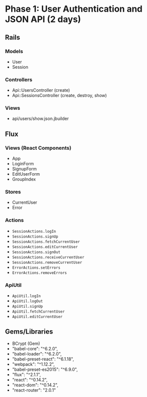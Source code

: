 # Phase 1: User Authentication and JSON API (2 days)

## Rails
### Models
* User
* Session

### Controllers
* Api::UsersController (create)
* Api::SessionsController (create, destroy, show)

### Views
* api/users/show.json.jbuilder

## Flux
### Views (React Components)
* App
* LoginForm
* SignupForm
* EditUserForm
* GroupIndex

### Stores
* CurrentUser
* Error

### Actions
* `SessionActions.logIn`
* `SessionActions.signUp`
* `SessionActions.fetchCurrentUser`
* `SessionActions.editCurrentUser`
* `SessionActions.signOut`
* `SessionActions.receiveCurrentUser`
* `SessionActions.removeCurrentUser`
* `ErrorActions.setErrors`
* `ErrorActions.removeErrors`

### ApiUtil
* `ApiUtil.logIn`
* `ApiUtil.logOut`
* `ApiUtil.signUp`  
* `ApiUtil.fetchCurrentUser`
* `ApiUtil.editCurrentUser`

## Gems/Libraries
* BCrypt (Gem)
* "babel-core": "^6.2.0",
* "babel-loader": "^6.2.0",
* "babel-preset-react": "^6.1.18",
* "webpack": "^1.12.2",
* "babel-preset-es2015": "^6.9.0",
* "flux": "^2.1.1",
* "react": "^0.14.2",
* "react-dom": "^0.14.2",
* "react-router": "2.0.1"
